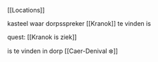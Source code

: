 [[Locations]]

kasteel waar dorpsspreker [[Kranok]] te vinden is

quest: [[Kranok is ziek]]

is te vinden in dorp [[Caer-Denival ❄️]]
